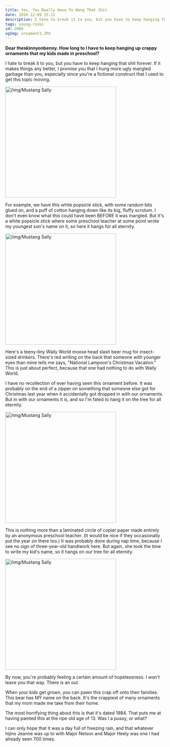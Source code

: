 ```yaml
---
title: Yes, You Really Have To Hang That Shit
date: 2016-12-09 15:21
description: I hate to break it to you, but you have to keep hanging that shit forever.  Look at all the shitty Christmas decorations I put on the tree this year.
tags: young-ruski
id: 2066
ogImg: ornament1.JPG
---
```

**Dear theskinnyonbenny.  How long to I have to keep hanging up crappy ornaments that my kids made in preschool?**

I hate to break it to you, but you have to keep hanging that shit forever.  If it makes things any better, I promise you that I hung more ugly mangled garbage than you, especially since you're a fictional construct that I used to get this topic moving.

<a class="lightview centered" href="/img/ornament1.JPG" data-lightview-caption="" data-lightview-group="group1"><img src="/img/ornament1.JPG" alt="/img/Mustang Sally" width="350px"><br><span class="caption"></span></a>

For example, we have this white popsicle stick, with some random bits glued on, and a puff of cotton hanging down like its big, fluffy scrotum.  I don't even know what this could have been BEFORE it was mangled.  But it's a white popsicle stick where some preschool teacher at some point wrote my youngest son's name on it, so here it hangs for all eternity.

<a class="lightview centered" href="/img/ornament2.JPG" data-lightview-caption="" data-lightview-group="group2"><img src="/img/ornament2.JPG" alt="/img/Mustang Sally" width="350px"><br><span class="caption"></span></a>

Here's a teeny-tiny Wally World moose head slash beer mug for insect-sized drinkers.  There's red writing on the back that someone with younger eyes than mine tells me says, "National Lampoon's Christmas Vacation."  This is just about perfect, because that one had nothing to do with Wally World.  

I have no recollection of ever having seen this ornament before.  It was probably on the end of a zipper on something that someone else got for Christmas last year when it accidentally got dropped in with our ornaments.  But in with our ornaments it is, and so I'm fated to hang it on the tree for all eternity.

<a class="lightview centered" href="/img/ornament3.JPG" data-lightview-caption="" data-lightview-group="group1"><img src="/img/ornament3.JPG" alt="/img/Mustang Sally" width="350px"><br><span class="caption"></span></a>

This is nothing more than a laminated circle of copier paper made entirely by an anonymous preschool teacher.  (It would be nice if they occasionally put the year on there too.)  It was probably done during nap time, because I see no sign of three-year-old handiwork here.  But again, she took the time to write my kid's name, so it hangs on our tree for all eternity.

<a class="lightview centered" href="/img/ornament4.JPG" data-lightview-caption="" data-lightview-group="group1"><img src="/img/ornament4.JPG" alt="/img/Mustang Sally" width="350px"><br><span class="caption"></span></a>

By now, you're probably feeling a certain amount of hopelessness.  I won't leave you that way.  There is an out.

When your kids get grown, you can pawn this crap off onto their families.  This bear has MY name on the back.  It's the crappiest of many ornaments that my mom made me take from their home.

The most horrifying thing about this is that it's dated 1984.  That puts me at having painted this at the ripe old age of 13.  Was I a pussy, or what?

I can only hope that it was a day full of freezing rain, and that whatever hijinx Jeanne was up to with Major Nelson and Major Heely was one I had already seen 700 times.